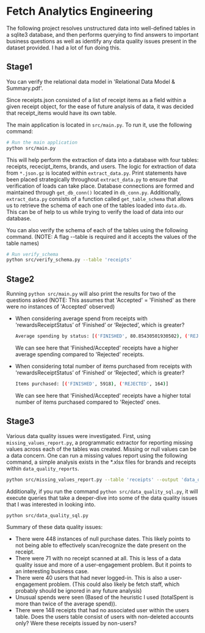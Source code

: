 # Fetch Analytics Engineering
The following project resolves unstructured data into well-defined tables in a sqlite3 database, and then performs querying to find answers to important business questions as well as identify any data quality issues present in the dataset provided. I had a lot of fun doing this.

## Stage1
You can verify the relational data model in 'Relational Data Model & Summary.pdf'.

Since receipts.json consisted of a list of receipt items as a field within a given receipt object, for the ease of future analysis of data, it was decided that receipt_items would have its own table.

The main application is located in `src/main.py`. To run it, use the following command:

```bash
# Run the main application
python src/main.py
```
This will help perform the extraction of data into a database with four tables: receipts, rececipt_items, brands, and users. The logic for extraction of data from `*.json.gz` is located within `extract_data.py`. Print statements have been placed strategically throughout `extract_data.py` to ensure that verification of loads can take place. Database connections are formed and maintained through `get_db_conn()` located in `db_conn.py`. Additionally, `extract_data.py` consists of a function called `get_table_schema` that allows us to retrieve the schema of each one of the tables loaded into `data.db`. This can be of help to us while trying to verify the load of data into our database.

You can also verify the schema of each of the tables using the following command. (NOTE: A flag --table is required and it accepts the values of the table names)
```bash 
# Run verify_schema
python src/verify_schema.py --table 'receipts'
```

## Stage2
Running `python src/main.py` will also print the results for two of the questions asked (NOTE: This assumes that 'Accepted' = 'Finished' as there were no instances of 'Accepted' observed)
  - When considering average spend from receipts with 'rewardsReceiptStatus’ of ‘Finished’ or ‘Rejected’, which is greater?
    ```bash
    Average spending by status: [('FINISHED', 80.85430501930502), ('REJECTED', 23.326056338028184)]
    ```
    We can see here that 'Finished/Accepted' receipts have a higher average spending compared to 'Rejected' receipts.

- When considering total number of items purchased from receipts with 'rewardsReceiptStatus’ of ‘Finished’ or ‘Rejected’, which is greater?
    ```bash
    Items purchased: [('FINISHED', 5918), ('REJECTED', 164)]
    ```
    We can see here that 'Finished/Accepted' receipts have a higher total number of items purchased compared to 'Rejected' ones.

## Stage3
Various data quality issues were investigated. First, using `missing_values_report.py`, a programmatic extractor for reporting missing values across each of the tables was created. Missing or null values can be a 
 data concern. One can run a missing values report using the following command, a simple analysis exists in the *.xlsx files for brands and receipts within `data_quality_reports`.
```bash
python src/missing_values_report.py --table 'receipts' --output 'data_quality_reports/receipts'
```

Additionally, if you run the command `python src/data_quality_sql.py`, it will execute queries that take a deeper-dive into some of the data quality issues that I was interested in looking into.
```bash
python src/data_quality_sql.py
```
Summary of these data quality issues:
- There were 448 instances of null purchase dates. This likely points to not being able to effectively scan/recognize the date present on the receipt.
- There were 71 with no receipt scanned at all. This is less of a data quality issue and more of a user-engagement problem. But it points to an interesting business case.
- There were 40 users that had never logged-in. This is also a user-engagement problem. (This could also likely be fetch staff, which probably should be ignored in any future analysis)
- Unusual spends were seen (Based of the heuristic I used (totalSpent is more than twice of the average spend)).
- There were 148 receipts that had no associated user within the users table. Does the users table consist of users with non-deleted accounts only? Were these receipts issued by non-users? 


